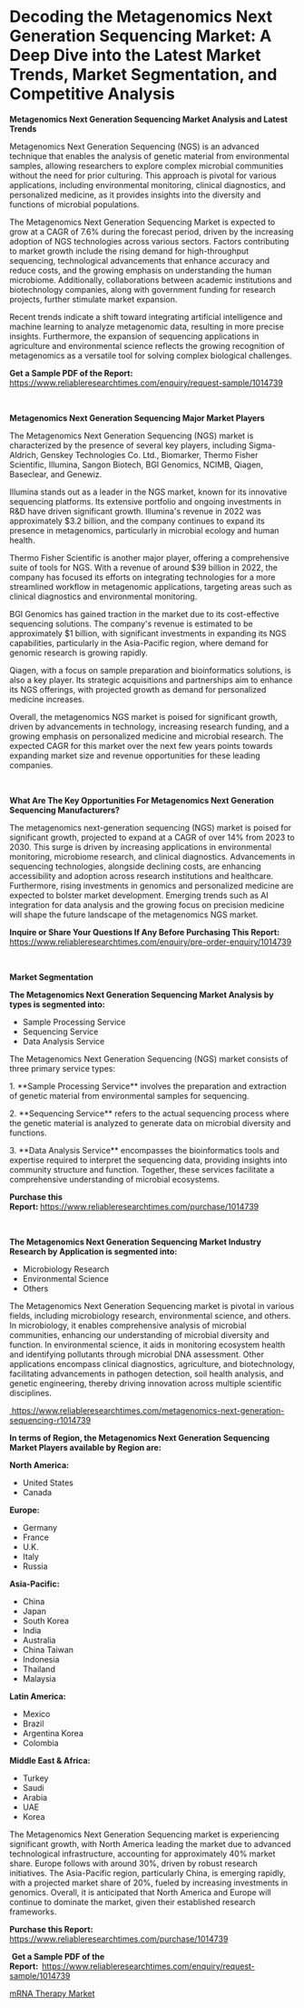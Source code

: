 <p><h1>Decoding the Metagenomics Next Generation Sequencing Market: A Deep Dive into the Latest Market Trends, Market Segmentation, and Competitive Analysis</h1></p><p><strong>Metagenomics Next Generation Sequencing Market Analysis and Latest Trends</strong></p>
<p><p>Metagenomics Next Generation Sequencing (NGS) is an advanced technique that enables the analysis of genetic material from environmental samples, allowing researchers to explore complex microbial communities without the need for prior culturing. This approach is pivotal for various applications, including environmental monitoring, clinical diagnostics, and personalized medicine, as it provides insights into the diversity and functions of microbial populations.</p><p>The Metagenomics Next Generation Sequencing Market is expected to grow at a CAGR of 7.6% during the forecast period, driven by the increasing adoption of NGS technologies across various sectors. Factors contributing to market growth include the rising demand for high-throughput sequencing, technological advancements that enhance accuracy and reduce costs, and the growing emphasis on understanding the human microbiome. Additionally, collaborations between academic institutions and biotechnology companies, along with government funding for research projects, further stimulate market expansion.</p><p>Recent trends indicate a shift toward integrating artificial intelligence and machine learning to analyze metagenomic data, resulting in more precise insights. Furthermore, the expansion of sequencing applications in agriculture and environmental science reflects the growing recognition of metagenomics as a versatile tool for solving complex biological challenges.</p></p>
<p><strong>Get a Sample PDF of the Report:&nbsp;</strong> <a href="https://www.reliableresearchtimes.com/enquiry/request-sample/1014739?utm_campaign=3067&utm_medium=2&utm_source=Github&utm_content=ia&utm_term=06032025&utm_id=metagenomics-next-generation-sequencing">https://www.reliableresearchtimes.com/enquiry/request-sample/1014739</a></p>
<p>&nbsp;</p>
<p><strong>Metagenomics Next Generation Sequencing Major Market Players</strong></p>
<p><p>The Metagenomics Next Generation Sequencing (NGS) market is characterized by the presence of several key players, including Sigma-Aldrich, Genskey Technologies Co. Ltd., Biomarker, Thermo Fisher Scientific, Illumina, Sangon Biotech, BGI Genomics, NCIMB, Qiagen, Baseclear, and Genewiz. </p><p>Illumina stands out as a leader in the NGS market, known for its innovative sequencing platforms. Its extensive portfolio and ongoing investments in R&D have driven significant growth. Illumina's revenue in 2022 was approximately $3.2 billion, and the company continues to expand its presence in metagenomics, particularly in microbial ecology and human health.</p><p>Thermo Fisher Scientific is another major player, offering a comprehensive suite of tools for NGS. With a revenue of around $39 billion in 2022, the company has focused its efforts on integrating technologies for a more streamlined workflow in metagenomic applications, targeting areas such as clinical diagnostics and environmental monitoring.</p><p>BGI Genomics has gained traction in the market due to its cost-effective sequencing solutions. The company's revenue is estimated to be approximately $1 billion, with significant investments in expanding its NGS capabilities, particularly in the Asia-Pacific region, where demand for genomic research is growing rapidly. </p><p>Qiagen, with a focus on sample preparation and bioinformatics solutions, is also a key player. Its strategic acquisitions and partnerships aim to enhance its NGS offerings, with projected growth as demand for personalized medicine increases.</p><p>Overall, the metagenomics NGS market is poised for significant growth, driven by advancements in technology, increasing research funding, and a growing emphasis on personalized medicine and microbial research. The expected CAGR for this market over the next few years points towards expanding market size and revenue opportunities for these leading companies.</p></p>
<p>&nbsp;</p>
<p><strong>What Are The Key Opportunities For Metagenomics Next Generation Sequencing Manufacturers?</strong></p>
<p><p>The metagenomics next-generation sequencing (NGS) market is poised for significant growth, projected to expand at a CAGR of over 14% from 2023 to 2030. This surge is driven by increasing applications in environmental monitoring, microbiome research, and clinical diagnostics. Advancements in sequencing technologies, alongside declining costs, are enhancing accessibility and adoption across research institutions and healthcare. Furthermore, rising investments in genomics and personalized medicine are expected to bolster market development. Emerging trends such as AI integration for data analysis and the growing focus on precision medicine will shape the future landscape of the metagenomics NGS market.</p></p>
<p><strong>Inquire or Share Your Questions If Any Before Purchasing This Report:</strong> <a href="https://www.reliableresearchtimes.com/enquiry/pre-order-enquiry/1014739?utm_campaign=3067&utm_medium=2&utm_source=Github&utm_content=ia&utm_term=06032025&utm_id=metagenomics-next-generation-sequencing">https://www.reliableresearchtimes.com/enquiry/pre-order-enquiry/1014739</a></p>
<p>&nbsp;</p>
<p><strong>Market Segmentation</strong></p>
<p><strong>The Metagenomics Next Generation Sequencing Market Analysis by types is segmented into:</strong></p>
<p><ul><li>Sample Processing Service</li><li>Sequencing Service</li><li>Data Analysis Service</li></ul></p>
<p><p>The Metagenomics Next Generation Sequencing (NGS) market consists of three primary service types: </p><p>1. **Sample Processing Service** involves the preparation and extraction of genetic material from environmental samples for sequencing. </p><p>2. **Sequencing Service** refers to the actual sequencing process where the genetic material is analyzed to generate data on microbial diversity and functions. </p><p>3. **Data Analysis Service** encompasses the bioinformatics tools and expertise required to interpret the sequencing data, providing insights into community structure and function. Together, these services facilitate a comprehensive understanding of microbial ecosystems.</p></p>
<p><strong>Purchase this Report:&nbsp;</strong><a href="https://www.reliableresearchtimes.com/purchase/1014739?utm_campaign=3067&utm_medium=2&utm_source=Github&utm_content=ia&utm_term=06032025&utm_id=metagenomics-next-generation-sequencing">https://www.reliableresearchtimes.com/purchase/1014739</a></p>
<p>&nbsp;</p>
<p><strong>The Metagenomics Next Generation Sequencing Market Industry Research by Application is segmented into:</strong></p>
<p><ul><li>Microbiology Research</li><li>Environmental Science</li><li>Others</li></ul></p>
<p><p>The Metagenomics Next Generation Sequencing market is pivotal in various fields, including microbiology research, environmental science, and others. In microbiology, it enables comprehensive analysis of microbial communities, enhancing our understanding of microbial diversity and function. In environmental science, it aids in monitoring ecosystem health and identifying pollutants through microbial DNA assessment. Other applications encompass clinical diagnostics, agriculture, and biotechnology, facilitating advancements in pathogen detection, soil health analysis, and genetic engineering, thereby driving innovation across multiple scientific disciplines.</p></p>
<p><a href="https://www.reliableresearchtimes.com/metagenomics-next-generation-sequencing-r1014739?utm_campaign=3067&utm_medium=2&utm_source=Github&utm_content=ia&utm_term=06032025&utm_id=metagenomics-next-generation-sequencing">&nbsp;https://www.reliableresearchtimes.com/metagenomics-next-generation-sequencing-r1014739</a></p>
<p><strong>In terms of Region, the Metagenomics Next Generation Sequencing Market Players available by Region are:</strong></p>
<p>
    <p> <strong> North America: </strong>
        <ul>
            <li>United States</li>
            <li>Canada</li>
        </ul>
        </p> 
    <p> <strong> Europe: </strong>
        <ul>
            <li>Germany</li>
            <li>France</li>
            <li>U.K.</li>
            <li>Italy</li>
            <li>Russia</li>
        </ul>
        </p> 
    <p> <strong> Asia-Pacific: </strong>
        <ul>
            <li>China</li>
            <li>Japan</li>
            <li>South Korea</li>
            <li>India</li>
            <li>Australia</li>
            <li>China Taiwan</li>
            <li>Indonesia</li>
            <li>Thailand</li>
            <li>Malaysia</li>
        </ul>
        </p> 
    <p> <strong> Latin America: </strong>
        <ul>
            <li>Mexico</li>
            <li>Brazil</li>
            <li>Argentina Korea</li>
            <li>Colombia</li>
        </ul>
        </p> 
    <p> <strong> Middle East & Africa: </strong>
        <ul>
            <li>Turkey</li>
            <li>Saudi</li>
            <li>Arabia</li>
            <li>UAE</li>
            <li>Korea</li>
        </ul>
    </p>
    </p>
<p><p>The Metagenomics Next Generation Sequencing market is experiencing significant growth, with North America leading the market due to advanced technological infrastructure, accounting for approximately 40% market share. Europe follows with around 30%, driven by robust research initiatives. The Asia-Pacific region, particularly China, is emerging rapidly, with a projected market share of 20%, fueled by increasing investments in genomics. Overall, it is anticipated that North America and Europe will continue to dominate the market, given their established research frameworks.</p></p>
<p><strong>Purchase this Report: </strong><a href="https://www.reliableresearchtimes.com/purchase/1014739?utm_campaign=3067&utm_medium=2&utm_source=Github&utm_content=ia&utm_term=06032025&utm_id=metagenomics-next-generation-sequencing">https://www.reliableresearchtimes.com/purchase/1014739</a></p>
<p>&nbsp;<strong>Get a Sample PDF of the Report:&nbsp;&nbsp;</strong><a href="https://www.reliableresearchtimes.com/enquiry/request-sample/1014739?utm_campaign=3067&utm_medium=2&utm_source=Github&utm_content=ia&utm_term=06032025&utm_id=metagenomics-next-generation-sequencing">https://www.reliableresearchtimes.com/enquiry/request-sample/1014739</a></p>
<p><strong></strong></p>
<p><p><a href="https://github.com/kaqiewan/Market-Research-Report-List-1/blob/main/mrna-therapy-market.md?utm_campaign=3067&utm_medium=2&utm_source=Github&utm_content=ia&utm_term=06032025&utm_id=metagenomics-next-generation-sequencing">mRNA Therapy Market</a></p></p>